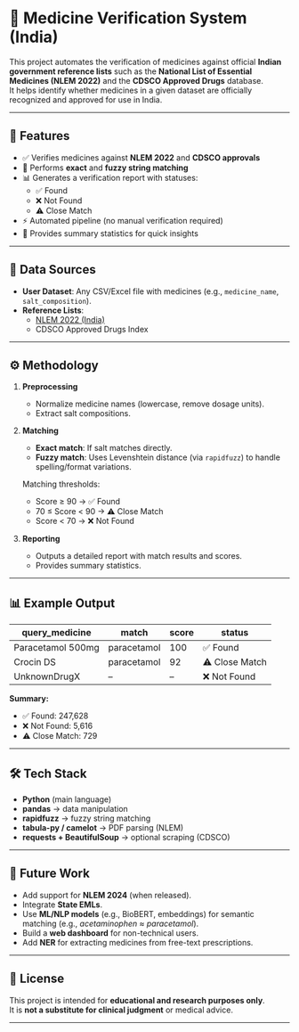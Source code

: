 # 🏥 Medicine Verification System (India)

This project automates the verification of medicines against official **Indian government reference lists** such as the **National List of Essential Medicines (NLEM 2022)** and the **CDSCO Approved Drugs** database.  
It helps identify whether medicines in a given dataset are officially recognized and approved for use in India.

---

## 📌 Features
- ✅ Verifies medicines against **NLEM 2022** and **CDSCO approvals**  
- 🔎 Performs **exact** and **fuzzy string matching**  
- 📊 Generates a verification report with statuses:  
  - ✅ Found  
  - ❌ Not Found  
  - ⚠ Close Match  
- ⚡ Automated pipeline (no manual verification required)  
- 📝 Provides summary statistics for quick insights  

---

## 📂 Data Sources
- **User Dataset**: Any CSV/Excel file with medicines (e.g., `medicine_name`, `salt_composition`).  
- **Reference Lists**:  
  - [NLEM 2022 (India)](https://www.cdsco.gov.in/opencms/opencms/en/consumer/Essential-Medicines/)  
  - CDSCO Approved Drugs Index  

---

## ⚙️ Methodology

1. **Preprocessing**
   - Normalize medicine names (lowercase, remove dosage units).
   - Extract salt compositions.

2. **Matching**
   - **Exact match**: If salt matches directly.  
   - **Fuzzy match**: Uses Levenshtein distance (via `rapidfuzz`) to handle spelling/format variations.  

   Matching thresholds:  
   - Score ≥ 90 → ✅ Found  
   - 70 ≤ Score < 90 → ⚠ Close Match  
   - Score < 70 → ❌ Not Found  

3. **Reporting**
   - Outputs a detailed report with match results and scores.  
   - Provides summary statistics.  


---

## 📊 Example Output

| query_medicine     | match             | score | status   |
|--------------------|------------------|-------|----------|
| Paracetamol 500mg  | paracetamol      | 100   | ✅ Found |
| Crocin DS          | paracetamol      | 92    | ⚠ Close Match |
| UnknownDrugX       | –                | –     | ❌ Not Found |

**Summary:**
- ✅ Found: 247,628  
- ❌ Not Found: 5,616  
- ⚠ Close Match: 729  

---

## 🛠 Tech Stack
- **Python** (main language)  
- **pandas** → data manipulation  
- **rapidfuzz** → fuzzy string matching  
- **tabula-py / camelot** → PDF parsing (NLEM)  
- **requests + BeautifulSoup** → optional scraping (CDSCO)  

---

## 🚀 Future Work
- Add support for **NLEM 2024** (when released).  
- Integrate **State EMLs**.  
- Use **ML/NLP models** (e.g., BioBERT, embeddings) for semantic matching (e.g., *acetaminophen* ≈ *paracetamol*).  
- Build a **web dashboard** for non-technical users.  
- Add **NER** for extracting medicines from free-text prescriptions.  

---

## 📜 License
This project is intended for **educational and research purposes only**.  
It is **not a substitute for clinical judgment** or medical advice.  

---


